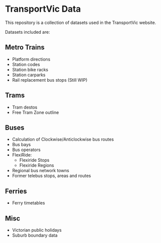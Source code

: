 # TransportVic Data
This repository is a collection of datasets used in the TransportVic website.

Datasets included are:

## Metro Trains
- Platform directions
- Station codes
- Station bike racks
- Station carparks
- Rail replacement bus stops (Still WIP)

## Trams
- Tram destos
- Free Tram Zone outline

## Buses
- Calculation of Clockwise/Anticlockwise bus routes
- Bus bays
- Bus operators
- FlexiRide:
  - Flexiride Stops
  - Flexiride Regions
- Regional bus network towns
- Former telebus stops, areas and routes

## Ferries
- Ferry timetables

## Misc
- Victorian public holidays
- Suburb boundary data